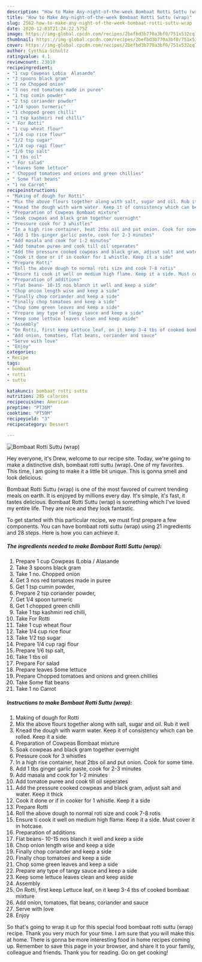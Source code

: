 ```yaml
---
description: "How to Make Any-night-of-the-week Bombaat Rotti Suttu (wrap)"
title: "How to Make Any-night-of-the-week Bombaat Rotti Suttu (wrap)"
slug: 2562-how-to-make-any-night-of-the-week-bombaat-rotti-suttu-wrap
date: 2020-12-03T21:24:22.575Z
image: https://img-global.cpcdn.com/recipes/2befbd3b770a3bf0/751x532cq70/bombaat-rotti-suttu-wrap-recipe-main-photo.jpg
thumbnail: https://img-global.cpcdn.com/recipes/2befbd3b770a3bf0/751x532cq70/bombaat-rotti-suttu-wrap-recipe-main-photo.jpg
cover: https://img-global.cpcdn.com/recipes/2befbd3b770a3bf0/751x532cq70/bombaat-rotti-suttu-wrap-recipe-main-photo.jpg
author: Cynthia Schultz
ratingvalue: 4.1
reviewcount: 23810
recipeingredient:
- "1 cup Cowpeas Lobia  Alasande"
- "3 spoons black gram"
- "1 no Chopped onion"
- "3 nos red tomatoes made in puree"
- "1 tsp cumin powder"
- "2 tsp coriander powder"
- "1/4 spoon turmeric"
- "1 chopped green chilli"
- "1 tsp kashmiri red chilli"
- " For Rotti"
- "1 cup wheat flour"
- "1/4 cup rice flour"
- "1/2 tsp sugar"
- "1/4 cup ragi flour"
- "1/6 tsp salt"
- "1 tbs oil"
- " For salad"
- "leaves Some lettuce"
- " Chopped tomatoes and onions and green chillies"
- " Some flat beans"
- "1 no Carrot"
recipeinstructions:
- "Making of dough for Rotti"
- "Mix the above flours together along with salt, sugar and oil. Rub it well"
- "Knead the dough with warm water. Keep it of consistency which can be rolled. Keep it a side."
- "Preparation of Cowpeas Bombaat mixture"
- "Soak cowpeas and black gram together overnight"
- "Pressure cook for 3 whistles"
- "In a high rise container, heat 2tbs oil and put onion. Cook for some time."
- "Add 1 tbs ginger garlic paste, cook for 2-3 minutes"
- "Add masala and cook for 1-2 minutes"
- "Add tomatoe puree and cook till oil seperates"
- "Add the pressure cooked cowpeas and black gram, adjust salt and water. Keep it thick"
- "Cook it done or if in cooker for 1 whistle. Keep it a side"
- "Prepare Rotti"
- "Roll the above dough to normal roti size and cook 7-8 rotis"
- "Ensure ti cook it well on medium high flame. Keep it a side. Must cover it in hotcase."
- "Preparation of additions"
- "Flat beans- 10-15 nos blanch it well and keep a side"
- "Chop onion length wise and keep a side"
- "Finally chop coriander and keep a side"
- "Finally chop tomatoes and keep a side"
- "Chop some green leaves and keep a side"
- "Prepare any type of tangy sauce and keep a side"
- "Keep some lettuce leaves clean and keep aside"
- "Assembly"
- "On Rotti, first keep Lettuce leaf, on it keep 3-4 tbs of cooked bombaat mixture"
- "Add onion, tomatoes, flat beans, coriander and sauce"
- "Serve with love"
- "Enjoy"
categories:
- Recipe
tags:
- bombaat
- rotti
- suttu

katakunci: bombaat rotti suttu 
nutrition: 285 calories
recipecuisine: American
preptime: "PT36M"
cooktime: "PT59M"
recipeyield: "3"
recipecategory: Dessert

---
```



![Bombaat Rotti Suttu (wrap)](https://img-global.cpcdn.com/recipes/2befbd3b770a3bf0/751x532cq70/bombaat-rotti-suttu-wrap-recipe-main-photo.jpg)

Hey everyone, it's Drew, welcome to our recipe site. Today, we're going to make a distinctive dish, bombaat rotti suttu (wrap). One of my favorites. This time, I am going to make it a little bit unique. This is gonna smell and look delicious.

Bombaat Rotti Suttu (wrap) is one of the most favored of current trending meals on earth. It is enjoyed by millions every day. It's simple, it's fast, it tastes delicious. Bombaat Rotti Suttu (wrap) is something which I've loved my entire life. They are nice and they look fantastic.




To get started with this particular recipe, we must first prepare a few components. You can have bombaat rotti suttu (wrap) using 21 ingredients and 28 steps. Here is how you can achieve it.

<!--inarticleads1-->

##### The ingredients needed to make Bombaat Rotti Suttu (wrap):

1. Prepare 1 cup Cowpeas (Lobia / Alasande
1. Take 3 spoons black gram
1. Take 1 no. Chopped onion
1. Get 3 nos red tomatoes made in puree
1. Get 1 tsp cumin powder,
1. Prepare 2 tsp coriander powder,
1. Get 1/4 spoon turmeric
1. Get 1 chopped green chilli
1. Take 1 tsp kashmiri red chilli,
1. Take  For Rotti
1. Take 1 cup wheat flour
1. Take 1/4 cup rice flour
1. Take 1/2 tsp sugar
1. Prepare 1/4 cup ragi flour
1. Prepare 1/6 tsp salt,
1. Take 1 tbs oil
1. Prepare  For salad
1. Prepare leaves Some lettuce
1. Prepare  Chopped tomatoes and onions and green chillies
1. Take  Some flat beans
1. Take 1 no Carrot




<!--inarticleads2-->

##### Instructions to make Bombaat Rotti Suttu (wrap):

1. Making of dough for Rotti
1. Mix the above flours together along with salt, sugar and oil. Rub it well
1. Knead the dough with warm water. Keep it of consistency which can be rolled. Keep it a side.
1. Preparation of Cowpeas Bombaat mixture
1. Soak cowpeas and black gram together overnight
1. Pressure cook for 3 whistles
1. In a high rise container, heat 2tbs oil and put onion. Cook for some time.
1. Add 1 tbs ginger garlic paste, cook for 2-3 minutes
1. Add masala and cook for 1-2 minutes
1. Add tomatoe puree and cook till oil seperates
1. Add the pressure cooked cowpeas and black gram, adjust salt and water. Keep it thick
1. Cook it done or if in cooker for 1 whistle. Keep it a side
1. Prepare Rotti
1. Roll the above dough to normal roti size and cook 7-8 rotis
1. Ensure ti cook it well on medium high flame. Keep it a side. Must cover it in hotcase.
1. Preparation of additions
1. Flat beans- 10-15 nos blanch it well and keep a side
1. Chop onion length wise and keep a side
1. Finally chop coriander and keep a side
1. Finally chop tomatoes and keep a side
1. Chop some green leaves and keep a side
1. Prepare any type of tangy sauce and keep a side
1. Keep some lettuce leaves clean and keep aside
1. Assembly
1. On Rotti, first keep Lettuce leaf, on it keep 3-4 tbs of cooked bombaat mixture
1. Add onion, tomatoes, flat beans, coriander and sauce
1. Serve with love
1. Enjoy




So that's going to wrap it up for this special food bombaat rotti suttu (wrap) recipe. Thank you very much for your time. I am sure that you will make this at home. There is gonna be more interesting food in home recipes coming up. Remember to save this page in your browser, and share it to your family, colleague and friends. Thank you for reading. Go on get cooking!
